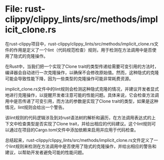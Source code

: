 # File: rust-clippy/clippy_lints/src/methods/implicit_clone.rs

在rust-clippy项目中，rust-clippy/clippy_lints/src/methods/implicit_clone.rs文件的作用是定义了一个lint（代码规范检查）规则，用于检测在方法调用中是否使用了隐式的克隆操作。

在Rust中，当我们把一个实现了Clone trait的类型传递给需要可变引用的方法时，编译器会自动进行一次克隆操作，以确保不会修改原始值。然而，这种隐式的克隆可能会导致性能下降，因为一些类型的克隆操作可能非常耗费资源。

implicit_clone.rs文件中的lint规则会检测这种隐式克隆的情况，并建议开发者显式地进行克隆操作，以提醒开发者注意可能的性能问题。具体来说，它会检查方法调用中是否传递了可变引用，而方法的参数是实现了Clone trait的类型，如果是这种情况，lint规则会给出一个警告。

该lint规则的代码逻辑涉及到对rust语法树的解析和遍历，在方法调用表达式的上下文中检查类型是否实现了Clone trait，并给出相应的代码建议。这个lint规则可以通过在项目的Cargo.toml文件中添加依赖来启用并应用于代码检查。

总结起来，rust-clippy/clippy_lints/src/methods/implicit_clone.rs文件定义了一个lint规则来检测在方法调用中是否使用了隐式的克隆操作，并给出相应的警告和建议，以帮助开发者避免可能的性能问题。

